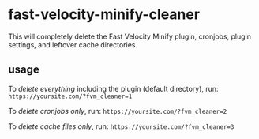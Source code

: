 # fast-velocity-minify-cleaner
This will completely delete the Fast Velocity Minify plugin, cronjobs, plugin settings, and leftover cache directories.

## usage

To *delete everything* including the plugin (default directory), run:
`https://yoursite.com/?fvm_cleaner=1`

To *delete cronjobs only*, run:
`https://yoursite.com/?fvm_cleaner=2`

To *delete cache files only*, run:
`https://yoursite.com/?fvm_cleaner=3`
